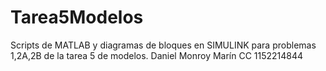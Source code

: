 # Tarea5Modelos

Scripts de MATLAB y diagramas de bloques en SIMULINK para problemas 1,2A,2B de la tarea 5 de modelos.
Daniel Monroy Marín CC 1152214844
